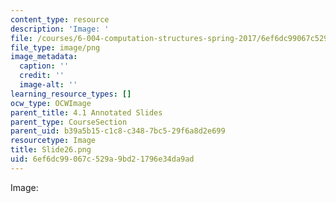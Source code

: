 ```yaml
---
content_type: resource
description: 'Image: '
file: /courses/6-004-computation-structures-spring-2017/6ef6dc99067c529a9bd21796e34da9ad_Slide26.png
file_type: image/png
image_metadata:
  caption: ''
  credit: ''
  image-alt: ''
learning_resource_types: []
ocw_type: OCWImage
parent_title: 4.1 Annotated Slides
parent_type: CourseSection
parent_uid: b39a5b15-c1c8-c348-7bc5-29f6a8d2e699
resourcetype: Image
title: Slide26.png
uid: 6ef6dc99-067c-529a-9bd2-1796e34da9ad
---
```

Image: 

